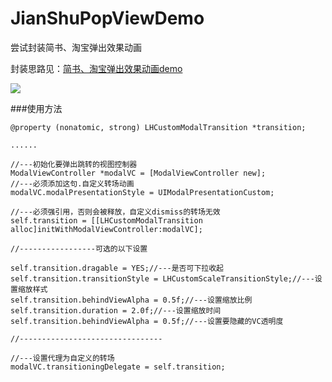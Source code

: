 # JianShuPopViewDemo
尝试封装简书、淘宝弹出效果动画

封装思路见：[简书、淘宝弹出效果动画demo](http://linbling.com/catransform3d-shi-xian-jian-shu-appdan-chu-shi-tu-xiao-guo/)

![](https://github.com/LinBling/JianShuPopViewDemo/blob/master/2016-02-03%2016_20_30.gif)

###使用方法

    @property (nonatomic, strong) LHCustomModalTransition *transition;
    
    ......
    
    //---初始化要弹出跳转的视图控制器
    ModalViewController *modalVC = [ModalViewController new];
    //---必须添加这句.自定义转场动画
    modalVC.modalPresentationStyle = UIModalPresentationCustom;
    
    //---必须强引用，否则会被释放，自定义dismiss的转场无效
    self.transition = [[LHCustomModalTransition alloc]initWithModalViewController:modalVC];

    //-----------------可选的以下设置
    
    self.transition.dragable = YES;//---是否可下拉收起
    self.transition.transitionStyle = LHCustomScaleTransitionStyle;//---设置缩放样式
    self.transition.behindViewAlpha = 0.5f;//---设置缩放比例
    self.transition.duration = 2.0f;//---设置缩放时间
    self.transition.behindViewAlpha = 0.5f;//---设置要隐藏的VC透明度
    
    //--------------------------------
     
    //---设置代理为自定义的转场
    modalVC.transitioningDelegate = self.transition;


